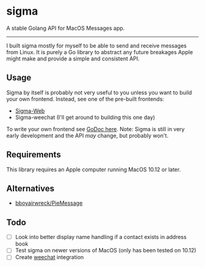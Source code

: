 # sigma
A stable Golang API for MacOS Messages app.

---
I built sigma mostly for myself to be able to send and receive messages from Linux.
It is purely a Go library to abstract any future breakages Apple might make and provide
a simple and consistent API.

## Usage
Sigma by itself is probably not very useful to you unless you want to build your own frontend.
Instead, see one of the pre-built frontends:
* [Sigma-Web](https://github.com/alexdavid/sigma-web)
* Sigma-weechat (I'll get around to building this one day)

To write your own frontend see [GoDoc here](https://godoc.org/github.com/alexdavid/sigma/sigma).
Note: Sigma is still in very early development and the API *may* change, but probably won't.

## Requirements
This library requires an Apple computer running MacOS 10.12 or later.


## Alternatives
* [bboyairwreck/PieMessage](https://github.com/bboyairwreck/PieMessage)
  
## Todo
  - [ ] Look into better display name handling if a contact exists in address book
  - [ ] Test sigma on newer versions of MacOS (only has been tested on 10.12)
  - [ ] Create [weechat](https://weechat.org/) integration
